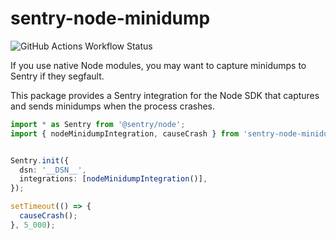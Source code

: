 # sentry-node-minidump

![GitHub Actions Workflow Status](https://img.shields.io/github/actions/workflow/status/timfish/sentry-node-minidump/CI.yaml?style=for-the-badge&label=E2E%20Tests)


If you use native Node modules, you may want to capture minidumps to Sentry if
they segfault. 

This package provides a Sentry integration for the Node SDK that captures and
sends minidumps when the process crashes.

```ts
import * as Sentry from '@sentry/node';
import { nodeMinidumpIntegration, causeCrash } from 'sentry-node-minidump';


Sentry.init({
  dsn: '__DSN__',
  integrations: [nodeMinidumpIntegration()],
});

setTimeout(() => {
  causeCrash();
}, 5_000);
```